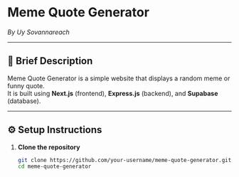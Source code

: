 # Meme Quote Generator  
_By Uy Sovannareach_  

---

## 📝 Brief Description  
Meme Quote Generator is a simple website that displays a random meme or funny quote.  
It is built using **Next.js** (frontend), **Express.js** (backend), and **Supabase** (database).  

---

## ⚙️ Setup Instructions  

1. **Clone the repository**  
   ```bash
   git clone https://github.com/your-username/meme-quote-generator.git
   cd meme-quote-generator
